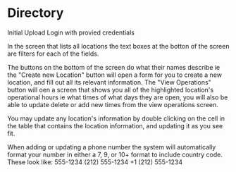 # Directory
Initial Upload
Login with provied credentials

In the screen that lists all locations the text boxes at the botton of the screen are filters for each of the fields.

The buttons on the bottom of the screen do what their names describe ie the "Create new Location" button will open a form for you to create a new location, and fill out all its relevant information.
The "View Operations" button will oen a screen that shows you all of the highlighted location's operational hours ie what times of what days they are open, you will also be able to update delete or add new times from the view operations screen.

You may update any location's information by double clicking on the cell in the table that contains the location information, and updating it as you see fit.

When adding or updating a phone number the system will automatically format your number in either a 7, 9, or 10+ format to include country code.
These look like:
555-1234
(212) 555-1234
+1 (212) 555-1234

